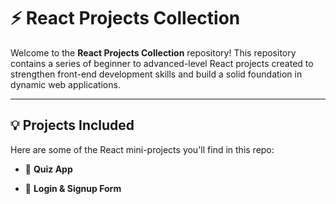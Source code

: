 # ⚡ React Projects Collection

Welcome to the **React Projects Collection** repository!
This repository contains a series of beginner to advanced-level React projects created to strengthen front-end development skills and build a solid foundation in dynamic web applications.

---

## 💡 Projects Included

Here are some of the React mini-projects you'll find in this repo:

- 📝 **Quiz App**

- 🔐 **Login & Signup Form**